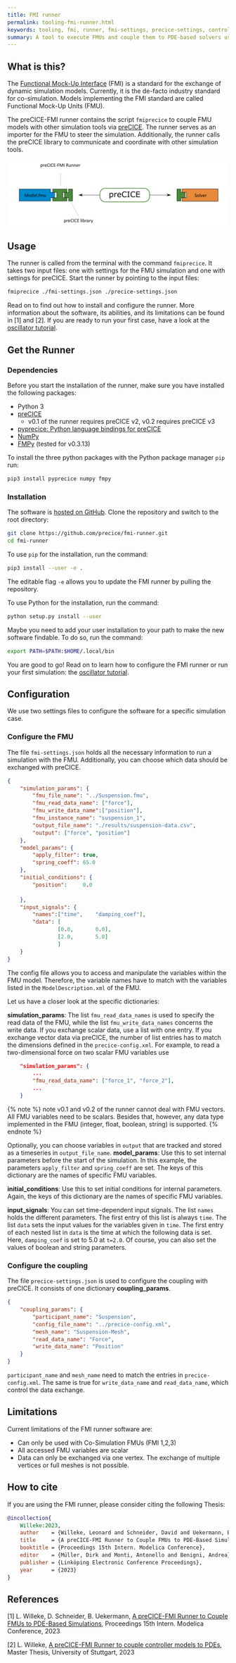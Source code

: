 ```yaml
---
title: FMI runner
permalink: tooling-fmi-runner.html
keywords: tooling, fmi, runner, fmi-settings, precice-settings, controller
summary: A tool to execute FMUs and couple them to PDE-based solvers using preCICE.
---
```


## What is this?

The [Functional Mock-Up Interface](https://fmi-standard.org/) (FMI) is a standard for the exchange of dynamic simulation models. Currently, it is the de-facto industry standard for co-simulation. Models implementing the FMI standard are called Functional Mock-Up Units (FMU).

The preCICE-FMI runner contains the script `fmiprecice` to couple FMU models with other simulation tools via [preCICE](https://precice.org/). The runner serves as an importer for the FMU to steer the simulation. Additionally, the runner calls the preCICE library to communicate and coordinate with other simulation tools.

![Software concept of the FMI runner](images/docs-tooling-fmi-runner-setup.png)

## Usage

The runner is called from the terminal with the command `fmiprecice`. It takes two input files: one with settings for the FMU simulation and one with settings for preCICE. Start the runner by pointing to the input files:

```bash
fmiprecice ./fmi-settings.json ./precice-settings.json
```

Read on to find out how to install and configure the runner. More information about the software, its abilities, and its limitations can be found in [1] and [2]. If you are ready to run your first case, have a look at the [oscillator tutorial](https://precice.org/tutorials-oscillator.html).

## Get the Runner

### Dependencies

Before you start the installation of the runner, make sure you have installed the following packages:

* Python 3
* [preCICE](https://precice.org/installation-overview.html)
  * v0.1 of the runner requires preCICE v2, v0.2 requires preCICE v3
* [pyprecice: Python language bindings for preCICE](https://github.com/precice/python-bindings)
* [NumPy](https://numpy.org/install/)
* [FMPy](https://fmpy.readthedocs.io/en/latest/install/) (tested for v0.3.13)

To install the three python packages with the Python package manager `pip` run:

```bash
pip3 install pyprecice numpy fmpy
```

### Installation

The software is [hosted on GitHub](https://github.com/precice/fmi-runner). Clone the repository and switch to the root directory:

```bash
git clone https://github.com/precice/fmi-runner.git
cd fmi-runner
```

To use `pip` for the installation, run the command:

```bash
pip3 install --user -e .
```

The editable flag `-e` allows you to update the FMI runner by pulling the repository.

To use Python for the installation, run the command:

```bash
python setup.py install --user
```

Maybe you need to add your user installation to your path to make the new software findable. To do so, run the command:

```bash
export PATH=$PATH:$HOME/.local/bin
```

You are good to go! Read on to learn how to configure the FMI runner or run your first simulation: the [oscillator tutorial](https://precice.org/tutorials-oscillator.html).

## Configuration

We use two settings files to configure the software for a specific simulation case.

### Configure the FMU

The file `fmi-settings.json` holds all the necessary information to run a simulation with the FMU. Additionally, you can choose which data should be exchanged with preCICE.

```json
{
    "simulation_params": {
        "fmu_file_name": "../Suspension.fmu",
        "fmu_read_data_name": ["force"],
        "fmu_write_data_name":["position"],
        "fmu_instance_name": "suspension_1",
        "output_file_name": "./results/suspension-data.csv",
        "output": ["force", "position"]
    },
    "model_params": {
        "apply_filter": true,
        "spring_coeff": 65.0
    },
    "initial_conditions": {
        "position":     0.0
  
    },
    "input_signals": {
        "names":["time",    "damping_coef"],
        "data": [
                [0.0,       0.0],
                [2.0,       5.0]
                ]
    }
}
```

The config file allows you to access and manipulate the variables within the FMU model. Therefore, the variable names have to match with the variables listed in the `ModelDescription.xml` of the FMU.

Let us have a closer look at the specific dictionaries:

**simulation_params**: The list `fmu_read_data_names` is used to specify the read data of the FMU, while the list `fmu_write_data_names` concerns the write data. If you exchange scalar data, use a list with one entry. If you exchange vector data via preCICE, the number of list entries has to match the dimensions defined in the `precice-config.xml`. For example, to read a two-dimensional force on two scalar FMU variables use

```json
    "simulation_params": {
        ...
        "fmu_read_data_name": ["force_1", "force_2"],
        ...
    }
```

{% note %}
note v0.1 and v0.2 of the runner cannot deal with FMU vectors. All FMU variables need to be scalars. Besides that, however, any data type implemented in the FMU (integer, float, boolean, string) is supported.
{% endnote %}

Optionally, you can choose variables in `output` that are tracked and stored as a timeseries in `output_file_name`.
**model_params**: Use this to set internal parameters before the start of the simulation. In this example, the parameters `apply_filter` and `spring_coeff` are set. The keys of this dictionary are the names of specific FMU variables.

**initial_conditions**: Use this to set initial conditions for internal parameters. Again, the keys of this dictionary are the names of specific FMU variables.

**input_signals**: You can set time-dependent input signals. The list `names` holds the different parameters. The first entry of this list is always `time`. The list `data` sets the input values for the variables given in `time`. The first entry of each nested list in `data` is the time at which the following data is set. Here, `damping_coef` is set to 5.0 at `t=2.0`. Of course, you can also set the values of boolean and string parameters.

### Configure the coupling

The file `precice-settings.json` is used to configure the coupling with preCICE. It consists of one dictionary **coupling_params**.

```json
{
    "coupling_params": {
        "participant_name": "Suspension",
        "config_file_name": "../precice-config.xml",
        "mesh_name": "Suspension-Mesh",
        "read_data_name": "Force", 
        "write_data_name": "Position"
    }
}
```

`participant_name` and `mesh_name` need to match the entries in `precice-config.xml`. The same is true for `write_data_name` and `read_data_name`, which control the data exchange.

## Limitations

Current limitations of the FMI runner software are:

* Can only be used with Co-Simulation FMUs (FMI 1,2,3)
* All accessed FMU variables are scalar
* Data can only be exchanged via one vertex. The exchange of multiple vertices or full meshes is not possible.

## How to cite

If you are using the FMI runner, pĺease consider citing the following Thesis:

```bibtex
@incollection{
    Willeke:2023,
    author    = {Willeke, Leonard and Schneider, David and Uekermann, Benjamin},
    title     = {A preCICE-FMI Runner to Couple FMUs to PDE-Based Simulations},
    booktitle = {Proceedings 15th Intern. Modelica Conference},
    editor    = {Müller, Dirk and Monti, Antonello and Benigni, Andrea},
    publisher = {Linköping Electronic Conference Proceedings},
    year      = {2023}
}
```

## References

[1] L. Willeke, D. Schneider, B. Uekermann, [A preCICE-FMI Runner to Couple FMUs to PDE-Based Simulations](https://doi.org/10.3384/ecp204), Proceedings 15th Intern. Modelica Conference, 2023

[2] L. Willeke, [A preCICE-FMI Runner to couple controller models to PDEs](https://doi.org/10.18419/opus-13130), Master Thesis, University of Stuttgart, 2023

